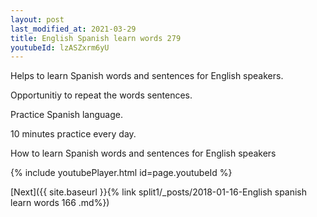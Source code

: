 ```yaml
---
layout: post
last_modified_at: 2021-03-29
title: English Spanish learn words 279 
youtubeId: lzASZxrm6yU
---
```

 
 
Helps to learn Spanish words and sentences for English speakers.

Opportunitiy to repeat the words sentences. 

Practice Spanish language. 
 
10 minutes practice every day. 
 
How to learn Spanish words and sentences for English speakers 
 
{% include youtubePlayer.html id=page.youtubeId %}
 
 
[Next]({{ site.baseurl }}{% link  split1/_posts/2018-01-16-English spanish learn words 166 .md%})
 
